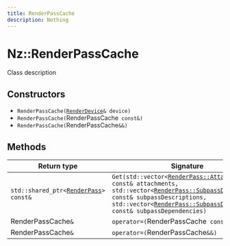 ```yaml
---
title: RenderPassCache
description: Nothing
---
```


# Nz::RenderPassCache

Class description

## Constructors

- `RenderPassCache(`[`RenderDevice`](documentation/generated/Renderer/RenderDevice.md)`& device)`
- `RenderPassCache(`RenderPassCache` const&)`
- `RenderPassCache(`RenderPassCache`&&)`

## Methods

| Return type | Signature |
| ----------- | --------- |
| `std::shared_ptr<`[`RenderPass`](documentation/generated/Renderer/RenderPass.md)`> const&` | `Get(std::vector<`[`RenderPass::Attachment`](documentation/generated/Renderer/RenderPass.Attachment.md)`> const& attachments, std::vector<`[`RenderPass::SubpassDescription`](documentation/generated/Renderer/RenderPass.SubpassDescription.md)`> const& subpassDescriptions, std::vector<`[`RenderPass::SubpassDependency`](documentation/generated/Renderer/RenderPass.SubpassDependency.md)`> const& subpassDependencies)` |
| RenderPassCache`&` | `operator=(`RenderPassCache` const&)` |
| RenderPassCache`&` | `operator=(`RenderPassCache`&&)` |

